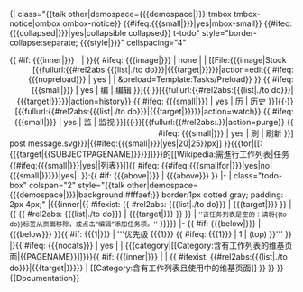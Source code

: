 {| class="{{talk other|demospace={{{demospace|}}}|tmbox tmbox-notice|ombox ombox-notice}} {{#ifeq:{{{small|}}}|yes|mbox-small}} {{#ifeq:{{{collapsed|}}}|yes|collapsible collapsed}} t-todo" style="border-collapse:separate; {{{style|}}}" cellspacing="4"
<tr><th class="mbox-text" style="text-align:left; padding:1px;">{{
  #if: {{{inner|}}}
  | <!--nothing-->
  | <span class="noprint plainlinks" style="float:right; text-align:right; font-size:{{#ifeq:{{{small|}}}|yes|100|88}}%; font-weight:normal;">[{{fullurl:{{#rel2abs:{{{list|./to do}}}|{{{target|}}}}}|action=edit{{
    #ifeq: {{{nopreload}}} | yes | | &preload=Template:Tasks/Preload}}
  }} {{
    #ifeq: {{{small|}}} | yes | 编 | 编辑
  }}]{{·}}[{{fullurl:{{#rel2abs:{{{list|./to do}}}|{{{target|}}}}}|action=history}} {{
    #ifeq: {{{small|}}} | yes | 历 | 历史
  }}]{{·}}[{{fullurl:{{#rel2abs:{{{list|./to do}}}|{{{target|}}}}}|action=watch}} {{
    #ifeq: {{{small|}}} | yes | 监 | 监视
  }}]{{·}}[{{fullurl:{{#rel2abs:.}}|action=purge}} {{
    #ifeq: {{{small|}}} | yes | 刷  | 刷新 
  }}]</span>
}}{{
  #ifeq: {{{image|}}} | none
  | <!--nothing-->
  | [[File:{{{image|Stock post message.svg}}}|{{#ifeq:{{{small|}}}|yes|20|25}}px]]
<!-- }} [[Wikipedia:需進行工作列表|任务{{#ifeq:{{{small|}}}|yes||列表}}]]{{ -->
}}{{{for|[[:{{{target|{{SUBJECTPAGENAME}}}}}]]}}}的[[Wikipedia:需進行工作列表|任务{{#ifeq:{{{small|}}}|yes||列表}}]]{{
  #ifeq: {{#ifeq:{{{smallfor|}}}|yes|no|{{{small|}}}}}|yes|| <!--留空 -->
}}:</th><td class="mbox-empty-cell"></td></tr>{{
  #if: {{{above|}}} | <tr class="todo-abovebelow"><td colspan="2">{{{above}}}</td></tr>
}}
|-
| class="todo-box" colspan="2" style="{{talk other|demospace={{{demospace|}}}|background:#fffaef;}} border:1px dotted gray; padding: 2px 4px;" |{{{inner|{{
  #ifexist: {{ #rel2abs: {{{list|./to do}}} | {{{target|}}} }}
  | <!--/to do exists, show it-->{{ {{ #rel2abs: {{{list|./to do}}} | {{{target|}}} }} }}
  | <!--it doesn't--> <small>''该任务列表是空的：请将<nowiki>{{to do}}</nowiki>标签从页面移除，或点击“编辑”添加任务项。''</small>
}}}}}
|-
{{
  #if: {{{below|}}} | <tr class="todo-abovebelow"><td colspan="2">{{{below}}}</td></tr>
}}{{
  #if: {{{1|}}} | <tr class="todo-priority"><td colspan="2" style="text-align:right; font-size:smaller;">'''优先级 {{{1}}} {{ #ifeq: {{{1}}} | 1 | (top) }}'''</td></tr>
}}
|}<includeonly>{{
  #ifeq: {{{nocats}}} | yes | | {{{category|[[Category:含有工作列表的维基页面|{{PAGENAME}}]]}}}{{
    #if: {{{inner|}}} | | {{
      #ifexist: {{#rel2abs:{{{list|./to do}}}|{{{target|}}}}} | [[Category:含有工作列表且使用中的维基页面]]
       }}
    }}
  }}</includeonly><noinclude>
{{Documentation}}
<!-- Please add interwikis to the /doc subpage, not here. -->
</noinclude>
